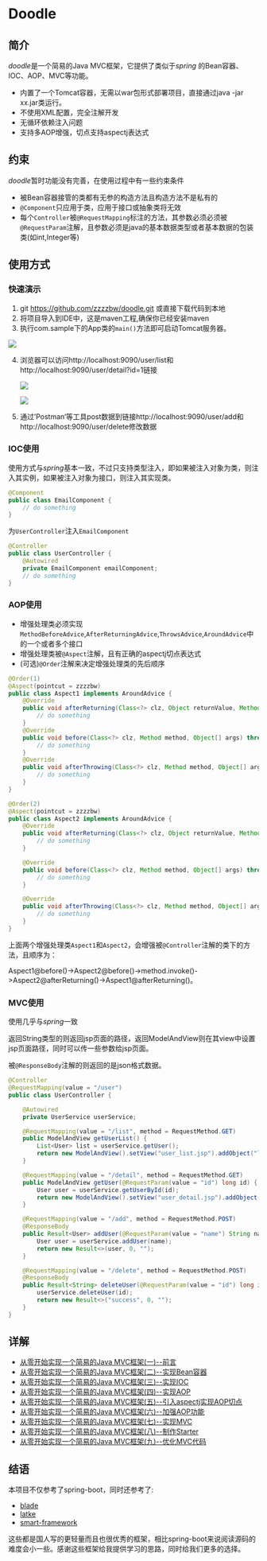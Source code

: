 # Doodle
## 简介

*doodle*是一个简易的Java MVC框架，它提供了类似于*spring* 的Bean容器、IOC、AOP、MVC等功能。

* 内置了一个Tomcat容器，无需以war包形式部署项目，直接通过java -jar xx.jar类运行。
* 不使用XML配置，完全注解开发
* 无循环依赖注入问题
* 支持多AOP增强，切点支持aspectj表达式

## 约束

*doodle*暂时功能没有完善，在使用过程中有一些约束条件

* 被Bean容器接管的类都有无参的构造方法且构造方法不是私有的 
* `@Component`只应用于类，应用于接口或抽象类将无效 
* 每个`Controller`被`@RequestMapping`标注的方法，其参数必须必须被`@RequestParam`注解，且参数必须是java的基本数据类型或者基本数据的包装类(如int,Integer等)

## 使用方式

### 快速演示

1. git https://github.com/zzzzbw/doodle.git 或直接下载代码到本地
2. 将项目导入到IDE中，这是maven工程,确保你已经安装maven
3. 执行com.sample下的App类的`main()`方法即可启动Tomcat服务器。

![](https://raw.githubusercontent.com/zzzzbw/blog_source/master/images/Doodle/Snipaste_2018-07-11_20-57-15.png)

4. 浏览器可以访问http://localhost:9090/user/list和http://localhost:9090/user/detail?id=1链接

   ![](https://raw.githubusercontent.com/zzzzbw/blog_source/master/images/Doodle/Snipaste_2018-08-13_23-08-30.png)

   ![](https://raw.githubusercontent.com/zzzzbw/blog_source/master/images/Doodle/Snipaste_2018-08-13_23-08-57.png)

5. 通过’Postman‘等工具post数据到链接http://localhost:9090/user/add和http://localhost:9090/user/delete修改数据

### IOC使用

使用方式与*spring*基本一致，不过只支持类型注入，即如果被注入对象为类，则注入其实例，如果被注入对象为接口，则注入其实现类。

```java
@Component
public class EmailComponent {
    // do something
}
```

为`UserController`注入`EmailComponent`

```java
@Controller
public class UserController {
    @Autowired
    private EmailComponent emailComponent;
    // do something
}
```

### AOP使用

* 增强处理类必须实现`MethodBeforeAdvice`,`AfterReturningAdvice`,`ThrowsAdvice`,`AroundAdvice`中的一个或者多个接口
* 增强处理类被`@Aspect`注解，且有正确的aspectj切点表达式
* (可选)`@Order`注解来决定增强处理类的先后顺序

```java
@Order(1)
@Aspect(pointcut = zzzzbw)
public class Aspect1 implements AroundAdvice {
    @Override
    public void afterReturning(Class<?> clz, Object returnValue, Method method, Object[] args) throws Throwable {
        // do something
    }
    @Override
    public void before(Class<?> clz, Method method, Object[] args) throws Throwable {
        // do something
    }
    @Override
    public void afterThrowing(Class<?> clz, Method method, Object[] args, Throwable e) {
        // do something
    }
}
```

```java
@Order(2)
@Aspect(pointcut = zzzzbw)
public class Aspect2 implements AroundAdvice {
    @Override
    public void afterReturning(Class<?> clz, Object returnValue, Method method, Object[] args) throws Throwable {
        // do something
    }

    @Override
    public void before(Class<?> clz, Method method, Object[] args) throws Throwable {
        // do something
    }

    @Override
    public void afterThrowing(Class<?> clz, Method method, Object[] args, Throwable e) {
        // do something
    }
}
```

上面两个增强处理类`Aspect1`和`Aspect2`，会增强被`@Controller`注解的类下的方法，且顺序为：

Aspect1@before()->Aspect2@before()->method.invoke()->Aspect2@afterReturning()->Aspect1@afterReturning()。

### MVC使用

使用几乎与*spring*一致

返回String类型的则返回jsp页面的路径，返回ModelAndView则在其view中设置jsp页面路径，同时可以传一些参数给jsp页面。

被`@ResponseBody`注解的则返回的是json格式数据。

```java
@Controller
@RequestMapping(value = "/user")
public class UserController {

    @Autowired
    private UserService userService;

    @RequestMapping(value = "/list", method = RequestMethod.GET)
    public ModelAndView getUserList() {
        List<User> list = userService.getUser();
        return new ModelAndView().setView("user_list.jsp").addObject("list", list);
    }

    @RequestMapping(value = "/detail", method = RequestMethod.GET)
    public ModelAndView getUser(@RequestParam(value = "id") long id) {
        User user = userService.getUserById(id);
        return new ModelAndView().setView("user_detail.jsp").addObject("user", user);
    }

    @RequestMapping(value = "/add", method = RequestMethod.POST)
    @ResponseBody
    public Result<User> addUser(@RequestParam(value = "name") String name) {
        User user = userService.addUser(name);
        return new Result<>(user, 0, "");
    }

    @RequestMapping(value = "/delete", method = RequestMethod.POST)
    @ResponseBody
    public Result<String> deleteUser(@RequestParam(value = "id") long id) {
        userService.deleteUser(id);
        return new Result<>("success", 0, "");
    }
}
```

## 详解

* [从零开始实现一个简易的Java MVC框架(一)--前言](http://zzzzbw.cn/article/8)
* [从零开始实现一个简易的Java MVC框架(二)--实现Bean容器](http://zzzzbw.cn/article/9)
* [从零开始实现一个简易的Java MVC框架(三)--实现IOC](http://zzzzbw.cn/article/10)
* [从零开始实现一个简易的Java MVC框架(四)--实现AOP](http://zzzzbw.cn/article/11)
* [从零开始实现一个简易的Java MVC框架(五)--引入aspectj实现AOP切点](http://zzzzbw.cn/article/12)
* [从零开始实现一个简易的Java MVC框架(六)--加强AOP功能](http://zzzzbw.cn/article/13)
* [从零开始实现一个简易的Java MVC框架(七)--实现MVC](http://zzzzbw.cn/article/14)
* [从零开始实现一个简易的Java MVC框架(八)--制作Starter](http://zzzzbw.cn/article/15)
* [从零开始实现一个简易的Java MVC框架(九)--优化MVC代码](http://zzzzbw.cn/article/16)

## 结语

本项目不仅参考了spring-boot，同时还参考了:

- [blade](https://github.com/lets-blade/blade )
- [latke](https://github.com/b3log/latke)
- [smart-framework](https://gitee.com/huangyong/smart-framework)

这些都是国人写的更轻量而且也很优秀的框架，相比spring-boot来说阅读源码的难度会小一些。感谢这些框架给我提供学习的思路，同时给我们更多的选择。

